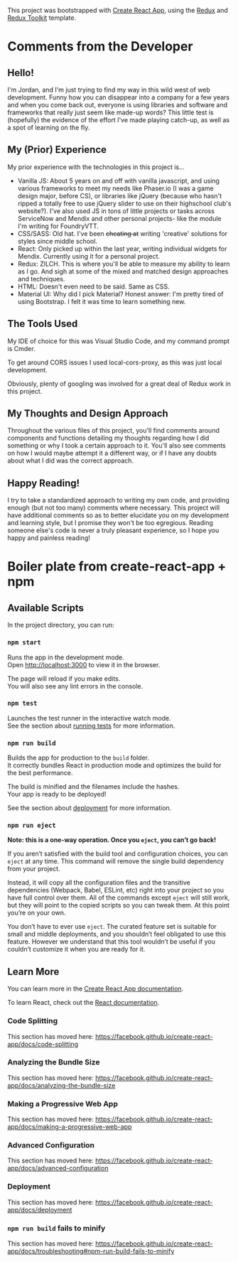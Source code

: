 This project was bootstrapped with [Create React App](https://github.com/facebook/create-react-app), using the [Redux](https://redux.js.org/) and [Redux Toolkit](https://redux-toolkit.js.org/) template.

# Comments from the Developer

## Hello! 

I'm Jordan, and I'm just trying to find my way in this wild west of web development. Funny how you can disappear into a company for a few years and when you come back out, everyone is using libraries and software and frameworks that really just seem like made-up words? This little test is (hopefully) the evidence of the effort I've made playing catch-up, as well as a spot of learning on the fly.

## My (Prior) Experience

My prior experience with the technologies in this project is...

- Vanilla JS: About 5 years on and off with vanilla javascript, and using various frameworks to meet my needs like Phaser.io (I was a game design major, before CS), or libraries like jQuery (because who hasn't ripped a totally free to use jQuery slider to use on their highschool club's website?). I've also used JS in tons of little projects or tasks across ServiceNow and Mendix and other personal projects- like the module I'm writing for FoundryVTT.
- CSS/SASS: Old hat. I've been ~~cheating at~~ writing 'creative' solutions for styles since middle school.
- React: Only picked up within the last year, writing individual widgets for Mendix. Currently using it for a personal project.
- Redux: ZILCH. This is where you'll be able to measure my ability to learn as I go. And sigh at some of the mixed and matched design approaches and techniques.
- HTML: Doesn't even need to be said. Same as CSS.
- Material UI: Why did I pick Material? Honest answer: I'm pretty tired of using Bootstrap. I felt it was time to learn something new.

## The Tools Used

My IDE of choice for this was Visual Studio Code, and my command prompt is Cmder.

To get around CORS issues I used local-cors-proxy, as this was just local development. 

Obviously, plenty of googling was involved for a great deal of Redux work in this project.

## My Thoughts and Design Approach

Throughout the various files of this project, you'll find comments around components and functions detailing my thoughts regarding how I did something or why I took a certain approach to it. You'll also see comments on how I would maybe attempt it a different way, or if I have any doubts about what I did was the correct approach.

## Happy Reading!

I try to take a standardized approach to writing my own code, and providing enough (but not too many) comments where necessary. This project will have additional comments so as to better elucidate you on my development and learning style, but I promise they won't be too egregious. Reading someone else's code is never a truly pleasant experience, so I hope you happy and painless reading!



# Boiler plate from create-react-app + npm

## Available Scripts

In the project directory, you can run:

### `npm start`

Runs the app in the development mode.<br />
Open [http://localhost:3000](http://localhost:3000) to view it in the browser.

The page will reload if you make edits.<br />
You will also see any lint errors in the console.

### `npm test`

Launches the test runner in the interactive watch mode.<br />
See the section about [running tests](https://facebook.github.io/create-react-app/docs/running-tests) for more information.

### `npm run build`

Builds the app for production to the `build` folder.<br />
It correctly bundles React in production mode and optimizes the build for the best performance.

The build is minified and the filenames include the hashes.<br />
Your app is ready to be deployed!

See the section about [deployment](https://facebook.github.io/create-react-app/docs/deployment) for more information.

### `npm run eject`

**Note: this is a one-way operation. Once you `eject`, you can’t go back!**

If you aren’t satisfied with the build tool and configuration choices, you can `eject` at any time. This command will remove the single build dependency from your project.

Instead, it will copy all the configuration files and the transitive dependencies (Webpack, Babel, ESLint, etc) right into your project so you have full control over them. All of the commands except `eject` will still work, but they will point to the copied scripts so you can tweak them. At this point you’re on your own.

You don’t have to ever use `eject`. The curated feature set is suitable for small and middle deployments, and you shouldn’t feel obligated to use this feature. However we understand that this tool wouldn’t be useful if you couldn’t customize it when you are ready for it.

## Learn More

You can learn more in the [Create React App documentation](https://facebook.github.io/create-react-app/docs/getting-started).

To learn React, check out the [React documentation](https://reactjs.org/).

### Code Splitting

This section has moved here: https://facebook.github.io/create-react-app/docs/code-splitting

### Analyzing the Bundle Size

This section has moved here: https://facebook.github.io/create-react-app/docs/analyzing-the-bundle-size

### Making a Progressive Web App

This section has moved here: https://facebook.github.io/create-react-app/docs/making-a-progressive-web-app

### Advanced Configuration

This section has moved here: https://facebook.github.io/create-react-app/docs/advanced-configuration

### Deployment

This section has moved here: https://facebook.github.io/create-react-app/docs/deployment

### `npm run build` fails to minify

This section has moved here: https://facebook.github.io/create-react-app/docs/troubleshooting#npm-run-build-fails-to-minify

